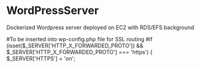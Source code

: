 # WordPressServer
Dockerized Wordpress server deployed on EC2 with RDS/EFS background

#To be inserted into wp-config.php file for SSL routing
#if (isset($_SERVER['HTTP_X_FORWARDED_PROTO']) && $_SERVER['HTTP_X_FORWARDED_PROTO'] === 'https') {
     $_SERVER['HTTPS'] = 'on';
